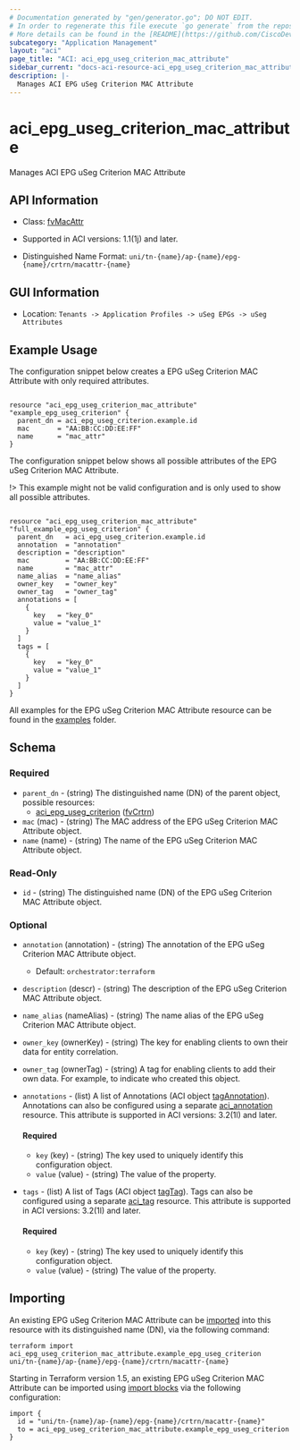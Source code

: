 ```yaml
---
# Documentation generated by "gen/generator.go"; DO NOT EDIT.
# In order to regenerate this file execute `go generate` from the repository root.
# More details can be found in the [README](https://github.com/CiscoDevNet/terraform-provider-aci/blob/master/README.md).
subcategory: "Application Management"
layout: "aci"
page_title: "ACI: aci_epg_useg_criterion_mac_attribute"
sidebar_current: "docs-aci-resource-aci_epg_useg_criterion_mac_attribute"
description: |-
  Manages ACI EPG uSeg Criterion MAC Attribute
---
```


# aci_epg_useg_criterion_mac_attribute #

Manages ACI EPG uSeg Criterion MAC Attribute



## API Information ##

* Class: [fvMacAttr](https://pubhub.devnetcloud.com/media/model-doc-latest/docs/app/index.html#/objects/fvMacAttr/overview)

* Supported in ACI versions: 1.1(1j) and later.

* Distinguished Name Format: `uni/tn-{name}/ap-{name}/epg-{name}/crtrn/macattr-{name}`

## GUI Information ##

* Location: `Tenants -> Application Profiles -> uSeg EPGs -> uSeg Attributes`

## Example Usage ##

The configuration snippet below creates a EPG uSeg Criterion MAC Attribute with only required attributes.

```hcl

resource "aci_epg_useg_criterion_mac_attribute" "example_epg_useg_criterion" {
  parent_dn = aci_epg_useg_criterion.example.id
  mac       = "AA:BB:CC:DD:EE:FF"
  name      = "mac_attr"
}

```
The configuration snippet below shows all possible attributes of the EPG uSeg Criterion MAC Attribute.

!> This example might not be valid configuration and is only used to show all possible attributes.

```hcl

resource "aci_epg_useg_criterion_mac_attribute" "full_example_epg_useg_criterion" {
  parent_dn   = aci_epg_useg_criterion.example.id
  annotation  = "annotation"
  description = "description"
  mac         = "AA:BB:CC:DD:EE:FF"
  name        = "mac_attr"
  name_alias  = "name_alias"
  owner_key   = "owner_key"
  owner_tag   = "owner_tag"
  annotations = [
    {
      key   = "key_0"
      value = "value_1"
    }
  ]
  tags = [
    {
      key   = "key_0"
      value = "value_1"
    }
  ]
}

```

All examples for the EPG uSeg Criterion MAC Attribute resource can be found in the [examples](https://github.com/CiscoDevNet/terraform-provider-aci/tree/master/examples/resources/aci_epg_useg_criterion_mac_attribute) folder.

## Schema ##

### Required ###

* `parent_dn` - (string) The distinguished name (DN) of the parent object, possible resources:
  - [aci_epg_useg_criterion](https://registry.terraform.io/providers/CiscoDevNet/aci/latest/docs/resources/epg_useg_criterion) ([fvCrtrn](https://pubhub.devnetcloud.com/media/model-doc-latest/docs/app/index.html#/objects/fvCrtrn/overview))
* `mac` (mac) - (string) The MAC address of the EPG uSeg Criterion MAC Attribute object.
* `name` (name) - (string) The name of the EPG uSeg Criterion MAC Attribute object.

### Read-Only ###

* `id` - (string) The distinguished name (DN) of the EPG uSeg Criterion MAC Attribute object.

### Optional ###
  
* `annotation` (annotation) - (string) The annotation of the EPG uSeg Criterion MAC Attribute object.
  - Default: `orchestrator:terraform`
* `description` (descr) - (string) The description of the EPG uSeg Criterion MAC Attribute object.
* `name_alias` (nameAlias) - (string) The name alias of the EPG uSeg Criterion MAC Attribute object.
* `owner_key` (ownerKey) - (string) The key for enabling clients to own their data for entity correlation.
* `owner_tag` (ownerTag) - (string) A tag for enabling clients to add their own data. For example, to indicate who created this object.

* `annotations` - (list) A list of Annotations (ACI object [tagAnnotation](https://pubhub.devnetcloud.com/media/model-doc-latest/docs/app/index.html#/objects/tagAnnotation/overview)). Annotations can also be configured using a separate [aci_annotation](https://registry.terraform.io/providers/CiscoDevNet/aci/latest/docs/resources/annotation) resource. This attribute is supported in ACI versions: 3.2(1l) and later.
  
  #### Required ####
  
  * `key` (key) - (string) The key used to uniquely identify this configuration object.
  * `value` (value) - (string) The value of the property.

* `tags` - (list) A list of Tags (ACI object [tagTag](https://pubhub.devnetcloud.com/media/model-doc-latest/docs/app/index.html#/objects/tagTag/overview)). Tags can also be configured using a separate [aci_tag](https://registry.terraform.io/providers/CiscoDevNet/aci/latest/docs/resources/tag) resource. This attribute is supported in ACI versions: 3.2(1l) and later.
  
  #### Required ####
  
  * `key` (key) - (string) The key used to uniquely identify this configuration object.
  * `value` (value) - (string) The value of the property.

## Importing

An existing EPG uSeg Criterion MAC Attribute can be [imported](https://www.terraform.io/docs/import/index.html) into this resource with its distinguished name (DN), via the following command:

```
terraform import aci_epg_useg_criterion_mac_attribute.example_epg_useg_criterion uni/tn-{name}/ap-{name}/epg-{name}/crtrn/macattr-{name}
```

Starting in Terraform version 1.5, an existing EPG uSeg Criterion MAC Attribute can be imported
using [import blocks](https://developer.hashicorp.com/terraform/language/import) via the following configuration:

```
import {
  id = "uni/tn-{name}/ap-{name}/epg-{name}/crtrn/macattr-{name}"
  to = aci_epg_useg_criterion_mac_attribute.example_epg_useg_criterion
}
```
